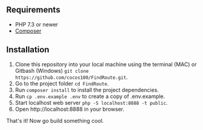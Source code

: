 
## Requirements
* PHP 7.3 or newer
* [Composer](https://getcomposer.org)

## Installation
1. Clone this repository into your local machine using the terminal (MAC) or Gitbash (Windows) `git clone https://github.com/cocos100/FindRoute.git`.
2. Go to the project folder `cd FindRoute`.
3. Run `composer install` to install the project dependencies.
4. Run `cp .env.example .env` to create a copy of .env.example.
5. Start localhost web server `php -S localhost:8888 -t public`.
6. Open http://localhost:8888 in your browser.

That's it! Now go build something cool.
